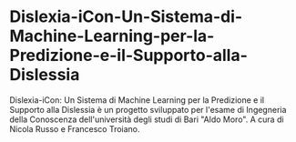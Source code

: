 # Dislexia-iCon-Un-Sistema-di-Machine-Learning-per-la-Predizione-e-il-Supporto-alla-Dislessia
Dislexia-iCon: Un Sistema di Machine Learning per la Predizione e il Supporto alla Dislessia è un progetto sviluppato per l'esame di Ingegneria della Conoscenza dell'università degli studi di Bari "Aldo Moro". A cura di Nicola Russo e Francesco Troiano.
